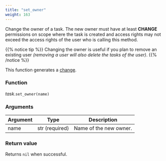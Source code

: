```yaml
---
title: "set_owner"
weight: 163
---
```


Change the owner of a task. The new owner must have at least **CHANGE** permissions on scope where the task is created and access rights may not exceed the access rights of the user who is calling this method.

{{% notice tip %}}
Changing the owner is useful if you plan to remove an existing user _(removing a user will also delete the tasks of the user)_.
{{% /notice %}}

This function generates a [change](../../../overview/changes).

### Function

*task*.`set_owner(name)`

### Arguments

Argument | Type | Description
-------- | ---- | -----------
name | str (required) | Name of the new owner.

### Return value

Returns `nil` when successful.

